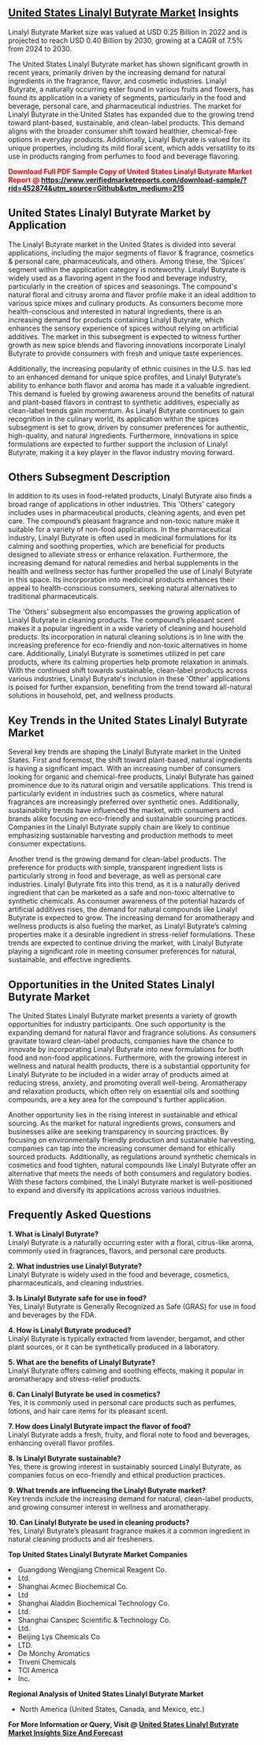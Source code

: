 <h2><a href="https://www.verifiedmarketreports.com/download-sample/?rid=452874&amp;utm_source=Github&amp;utm_medium=215" target="_blank">United States Linalyl Butyrate Market</a> Insights</h2><p>Linalyl Butyrate Market size was valued at USD 0.25 Billion in 2022 and is projected to reach USD 0.40 Billion by 2030, growing at a CAGR of 7.5% from 2024 to 2030.</p><p><p>The United States Linalyl Butyrate market has shown significant growth in recent years, primarily driven by the increasing demand for natural ingredients in the fragrance, flavor, and cosmetic industries. Linalyl Butyrate, a naturally occurring ester found in various fruits and flowers, has found its application in a variety of segments, particularly in the food and beverage, personal care, and pharmaceutical industries. The market for Linalyl Butyrate in the United States has expanded due to the growing trend toward plant-based, sustainable, and clean-label products. This demand aligns with the broader consumer shift toward healthier, chemical-free options in everyday products. Additionally, Linalyl Butyrate is valued for its unique properties, including its mild floral scent, which adds versatility to its use in products ranging from perfumes to food and beverage flavoring. <strong><p><span class=""><span style="color: #ff0000;"><strong>Download Full PDF Sample Copy of United States Linalyl Butyrate Market Report</strong> @ </span><a href="https://www.verifiedmarketreports.com/download-sample/?rid=452874&amp;utm_source=Github&amp;utm_medium=215" target="_blank">https://www.verifiedmarketreports.com/download-sample/?rid=452874&amp;utm_source=Github&amp;utm_medium=215</a></span></p></strong> <h2>United States Linalyl Butyrate Market by Application</h2> <p>The Linalyl Butyrate market in the United States is divided into several applications, including the major segments of flavor & fragrance, cosmetics & personal care, pharmaceuticals, and others. Among these, the 'Spices' segment within the application category is noteworthy. Linalyl Butyrate is widely used as a flavoring agent in the food and beverage industry, particularly in the creation of spices and seasonings. The compound's natural floral and citrusy aroma and flavor profile make it an ideal addition to various spice mixes and culinary products. As consumers become more health-conscious and interested in natural ingredients, there is an increasing demand for products containing Linalyl Butyrate, which enhances the sensory experience of spices without relying on artificial additives. The market in this subsegment is expected to witness further growth as new spice blends and flavoring innovations incorporate Linalyl Butyrate to provide consumers with fresh and unique taste experiences. <p>Additionally, the increasing popularity of ethnic cuisines in the U.S. has led to an enhanced demand for unique spice profiles, and Linalyl Butyrate’s ability to enhance both flavor and aroma has made it a valuable ingredient. This demand is fueled by growing awareness around the benefits of natural and plant-based flavors in contrast to synthetic additives, especially as clean-label trends gain momentum. As Linalyl Butyrate continues to gain recognition in the culinary world, its application within the spices subsegment is set to grow, driven by consumer preferences for authentic, high-quality, and natural ingredients. Furthermore, innovations in spice formulations are expected to further support the inclusion of Linalyl Butyrate, making it a key player in the flavor industry moving forward. <h2>Others Subsegment Description</h2> <p>In addition to its uses in food-related products, Linalyl Butyrate also finds a broad range of applications in other industries. This 'Others' category includes uses in pharmaceutical products, cleaning agents, and even pet care. The compound’s pleasant fragrance and non-toxic nature make it suitable for a variety of non-food applications. In the pharmaceutical industry, Linalyl Butyrate is often used in medicinal formulations for its calming and soothing properties, which are beneficial for products designed to alleviate stress or enhance relaxation. Furthermore, the increasing demand for natural remedies and herbal supplements in the health and wellness sector has further propelled the use of Linalyl Butyrate in this space. Its incorporation into medicinal products enhances their appeal to health-conscious consumers, seeking natural alternatives to traditional pharmaceuticals. <p>The 'Others' subsegment also encompasses the growing application of Linalyl Butyrate in cleaning products. The compound’s pleasant scent makes it a popular ingredient in a wide variety of cleaning and household products. Its incorporation in natural cleaning solutions is in line with the increasing preference for eco-friendly and non-toxic alternatives in home care. Additionally, Linalyl Butyrate is sometimes utilized in pet care products, where its calming properties help promote relaxation in animals. With the continued shift towards sustainable, clean-label products across various industries, Linalyl Butyrate's inclusion in these 'Other' applications is poised for further expansion, benefiting from the trend toward all-natural solutions in household, pet, and wellness products. <h2>Key Trends in the United States Linalyl Butyrate Market</h2> <p>Several key trends are shaping the Linalyl Butyrate market in the United States. First and foremost, the shift toward plant-based, natural ingredients is having a significant impact. With an increasing number of consumers looking for organic and chemical-free products, Linalyl Butyrate has gained prominence due to its natural origin and versatile applications. This trend is particularly evident in industries such as cosmetics, where natural fragrances are increasingly preferred over synthetic ones. Additionally, sustainability trends have influenced the market, with consumers and brands alike focusing on eco-friendly and sustainable sourcing practices. Companies in the Linalyl Butyrate supply chain are likely to continue emphasizing sustainable harvesting and production methods to meet consumer expectations. <p>Another trend is the growing demand for clean-label products. The preference for products with simple, transparent ingredient lists is particularly strong in food and beverage, as well as personal care industries. Linalyl Butyrate fits into this trend, as it is a naturally derived ingredient that can be marketed as a safe and non-toxic alternative to synthetic chemicals. As consumer awareness of the potential hazards of artificial additives rises, the demand for natural compounds like Linalyl Butyrate is expected to grow. The increasing demand for aromatherapy and wellness products is also fueling the market, as Linalyl Butyrate’s calming properties make it a desirable ingredient in stress-relief formulations. These trends are expected to continue driving the market, with Linalyl Butyrate playing a significant role in meeting consumer preferences for natural, sustainable, and effective ingredients. <h2>Opportunities in the United States Linalyl Butyrate Market</h2> <p>The United States Linalyl Butyrate market presents a variety of growth opportunities for industry participants. One such opportunity is the expanding demand for natural flavor and fragrance solutions. As consumers gravitate toward clean-label products, companies have the chance to innovate by incorporating Linalyl Butyrate into new formulations for both food and non-food applications. Furthermore, with the growing interest in wellness and natural health products, there is a substantial opportunity for Linalyl Butyrate to be included in a wider array of products aimed at reducing stress, anxiety, and promoting overall well-being. Aromatherapy and relaxation products, which often rely on essential oils and soothing compounds, are a key area for the compound's further application. <p>Another opportunity lies in the rising interest in sustainable and ethical sourcing. As the market for natural ingredients grows, consumers and businesses alike are seeking transparency in sourcing practices. By focusing on environmentally friendly production and sustainable harvesting, companies can tap into the increasing consumer demand for ethically sourced products. Additionally, as regulations around synthetic chemicals in cosmetics and food tighten, natural compounds like Linalyl Butyrate offer an alternative that meets the needs of both consumers and regulatory bodies. With these factors combined, the Linalyl Butyrate market is well-positioned to expand and diversify its applications across various industries. <h2>Frequently Asked Questions</h2> <p><strong>1. What is Linalyl Butyrate?</strong><br>Linalyl Butyrate is a naturally occurring ester with a floral, citrus-like aroma, commonly used in fragrances, flavors, and personal care products.</p> <p><strong>2. What industries use Linalyl Butyrate?</strong><br>Linalyl Butyrate is widely used in the food and beverage, cosmetics, pharmaceuticals, and cleaning industries.</p> <p><strong>3. Is Linalyl Butyrate safe for use in food?</strong><br>Yes, Linalyl Butyrate is Generally Recognized as Safe (GRAS) for use in food and beverages by the FDA.</p> <p><strong>4. How is Linalyl Butyrate produced?</strong><br>Linalyl Butyrate is typically extracted from lavender, bergamot, and other plant sources, or it can be synthetically produced in a laboratory.</p> <p><strong>5. What are the benefits of Linalyl Butyrate?</strong><br>Linalyl Butyrate offers calming and soothing effects, making it popular in aromatherapy and stress-relief products.</p> <p><strong>6. Can Linalyl Butyrate be used in cosmetics?</strong><br>Yes, it is commonly used in personal care products such as perfumes, lotions, and hair care items for its pleasant scent.</p> <p><strong>7. How does Linalyl Butyrate impact the flavor of food?</strong><br>Linalyl Butyrate adds a fresh, fruity, and floral note to food and beverages, enhancing overall flavor profiles.</p> <p><strong>8. Is Linalyl Butyrate sustainable?</strong><br>Yes, there is growing interest in sustainably sourced Linalyl Butyrate, as companies focus on eco-friendly and ethical production practices.</p> <p><strong>9. What trends are influencing the Linalyl Butyrate market?</strong><br>Key trends include the increasing demand for natural, clean-label products, and growing consumer interest in wellness and aromatherapy.</p> <p><strong>10. Can Linalyl Butyrate be used in cleaning products?</strong><br>Yes, Linalyl Butyrate’s pleasant fragrance makes it a common ingredient in natural cleaning products and air fresheners.</p></p><p><strong>Top United States Linalyl Butyrate Market Companies</strong></p><div data-test-id=""><p><li>Guangdong Wengjiang Chemical Reagent Co.</li><li> Ltd.</li><li> Shanghai Acmec Biochemical Co.</li><li> Ltd</li><li> Shanghai Aladdin Biochemical Technology Co.</li><li> Ltd.</li><li> Shanghai Canspec Scientific & Technology Co.</li><li> Ltd.</li><li> Beijing Lys Chemicals Co</li><li> LTD.</li><li> De Monchy Aromatics</li><li> Triveni Chemicals</li><li> TCI America</li><li> Inc.</li></p><div><strong>Regional Analysis of&nbsp;United States Linalyl Butyrate Market</strong></div><ul><li dir="ltr"><p dir="ltr">North America&nbsp;(United States, Canada, and Mexico, etc.)</p></li></ul><p><strong>For More Information or Query, Visit @&nbsp;</strong><strong><a href="https://www.verifiedmarketreports.com/product/linalyl-butyrate-market/?utm_source=Github&amp;utm_medium=215" target="_blank">United States Linalyl Butyrate Market Insights Size And Forecast</a></strong></p></div>
